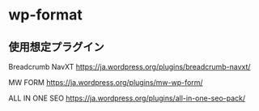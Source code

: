 # wp-format

## 使用想定プラグイン
Breadcrumb NavXT
https://ja.wordpress.org/plugins/breadcrumb-navxt/

MW FORM
https://ja.wordpress.org/plugins/mw-wp-form/

ALL IN ONE SEO
https://ja.wordpress.org/plugins/all-in-one-seo-pack/

